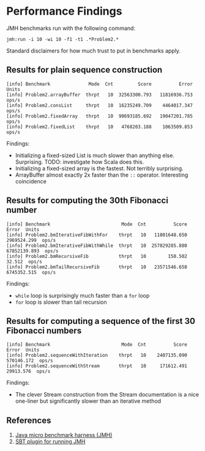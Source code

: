 # Performance Findings

JMH benchmarks run with the following command:

`jmh:run -i 10 -wi 10 -f1 -t1 .*Problem2.*`

Standard disclaimers for how much trust to put in benchmarks apply.

## Results for plain sequence construction

```
[info] Benchmark              Mode  Cnt         Score          Error  Units
[info] Problem2.arrayBuffer  thrpt   10  32563300.793   11816936.753  ops/s
[info] Problem2.consList     thrpt   10  16235249.709    4464017.347  ops/s
[info] Problem2.fixedArray   thrpt   10  90693185.692   19047201.785  ops/s
[info] Problem2.fixedList    thrpt   10   4768203.188    1063509.853  ops/s
```

Findings:

* Initializing a fixed-sized List is much slower than anything else. Surprising. TODO: investigate how Scala does this.
* Initializing a fixed-sized array is the fastest. Not terribly surprising.
* ArrayBuffer almost exactly 2x faster than the `::` operator. Interesting coincidence

## Results for computing the 30th Fibonacci number

```
[info] Benchmark                          Mode  Cnt          Score          Error  Units
[info] Problem2.bmIterativeFibWithFor    thrpt   10   11801648.650    2969524.299  ops/s
[info] Problem2.bmIterativeFibWithWhile  thrpt   10  257829285.880   67852139.893  ops/s
[info] Problem2.bmRecursiveFib           thrpt   10        150.502         32.512  ops/s
[info] Problem2.bmTailRecursiveFib       thrpt   10   23571546.658    6745352.515  ops/s
```

Findings:

* `while` loop is surprisingly much faster than a `for` loop
* `for` loop is slower than tail recursion

## Results for computing a sequence of the first 30 Fibonacci numbers

```
[info] Benchmark                          Mode  Cnt          Score          Error  Units
[info] Problem2.sequenceWithIteration    thrpt   10    2407135.090     570146.172  ops/s
[info] Problem2.sequenceWithStream       thrpt   10     171612.491      29913.576  ops/s
```

Findings:

* The clever Stream construction from the Stream documentation is a nice one-liner but significantly slower than an iterative method

## References

1. [Java micro benchmark harness (JMH)](http://openjdk.java.net/projects/code-tools/jmh/)
2. [SBT plugin for running JMH](https://github.com/ktoso/sbt-jmh)
